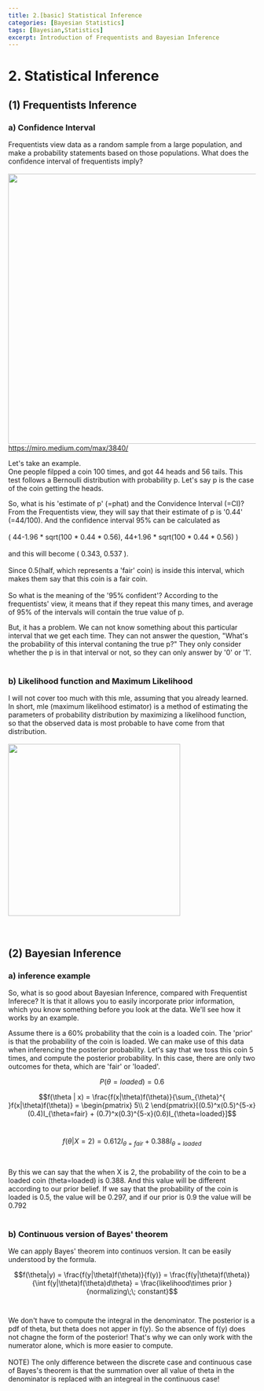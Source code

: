 ```yaml
---
title: 2.[basic] Statistical Inference
categories: [Bayesian Statistics]
tags: [Bayesian,Statistics]
excerpt: Introduction of Frequentists and Bayesian Inference
---
```


# 2. Statistical Inference

## (1) Frequentists Inference
### a) Confidence Interval
Frequentists view data as a random sample from a large population, and make a probability statements based on those populations.
What does the confidence interval of frequentists imply?
<br>
<br>
<img src="https://miro.medium.com/max/3840/1*qSCzTfliGMCcPfIQcGIAJw.jpeg" width="550" /> <br>
https://miro.medium.com/max/3840/


Let's take an example. <br>
One people filpped a coin 100 times, and got 44 heads and 56 tails. This test
follows a Bernoulli distribution with probability p. 
Let's say p is the case of the coin getting the heads.
<br>

So, what is his 'estimate of p' (=phat) and the Convidence Interval (=CI)? <br>
From the Frequentists view, they will say that their estimate of p is '0.44' (=44/100).
And the confidence interval 95% can be calculated as 
<br>
<br>
( 44-1.96 \* sqrt(100 \* 0.44 \* 0.56), 44+1.96 \* sqrt(100 \* 0.44 \* 0.56) ) 
<br>
<br>
and this will become ( 0.343, 0.537 ).
<br>
<br>
Since 0.5(half, which represents a 'fair' coin) is inside this interval, which makes them say
that this coin is a fair coin.
<br>
<br>
So what is the meaning of the '95% confident'?
According to the frequentists' view, it means that if they repeat this many times, and average of
95% of the intervals will contain the true value of p. 
<br>

But, it has a problem. We can not know something about
this particular interval that we get each time. They can not answer the question, "What's the probability of
this interval contaning the true p?" They only consider whether the p is in that interval or not, so they can only answer by '0' or '1'.
<br>
<br>

### b) Likelihood function and Maximum Likelihood
I will not cover too much with this mle, assuming that you already learned. <br>
In short, mle (maximum likelihood estimator) is a method of estimating the parameters of probability distribution 
by maximizing a likelihood function, so that the observed data is most probable to have come from that distribution.
<br>
<br>
<img src="https://t1.daumcdn.net/cfile/tistory/995915455B1CCCAC06" width="350" /> <br>
<br>
<br>

## (2) Bayesian Inference

### a) inference example
So, what is so good about Bayesian Inference, compared with Frequentist Inferece? It is that it allows you to easily incorporate prior information, which you know something before you look at the data. We'll see how it works by an example.
<br>

Assume there is a 60% probability that the coin is a loaded coin. The 'prior' is that the probability of the coin is loaded. We can make use of this data when inferencing the posterior probability. Let's say that we toss this coin 5 times, and compute 
the posterior probability. In this case, there are only two outcomes for theta, which are 'fair' or 'loaded'.
<br>

$$P(\theta = loaded) = 0.6$$


$$f(\theta | x) = \frac{f(x|\theta)f(\theta)}{\sum_{\theta}^{ }f(x|\theta)f(\theta)} = \begin{pmatrix} 5\\ 2 \end{pmatrix}[(0.5)^x(0.5)^{5-x}(0.4)I_{\theta=fair} + (0.7)^x(0.3)^{5-x}(0.6)I_{\theta=loaded}]$$
<br>

$$f(\theta|X=2) = 0.612I_{\theta=fair} + 0.388I_{\theta=loaded}$$
<br>
<br>
By this we can say that the when X is 2, the probability of the coin to be a loaded coin (theta=loaded) is 0.388.
And this value will be different according to our prior belief. If we say that the probability of the coin is loaded is 0.5, the value will be 0.297, and if our prior is 0.9 the value will be 0.792
<br>
<br>
### b) Continuous version of Bayes' theorem
We can apply Bayes' theorem into continuos version. It can be easily understood by the formula.
<br>

$$f(\theta|y) = \frac{f(y|\theta)f(\theta)}{f(y)} = \frac{f(y|\theta)f(\theta)}{\int f(y|\theta)f(\theta)d\theta} = \frac{likelihood\times prior }{normalizing\;\; constant}$$
<br>
<br>
We don't have to compute the integral in the denominator. The posterior is a pdf of theta, but theta does not apper in f(y). So the absence of f(y) does not chagne the form of the posterior! That's why we can only work with the numerator alone, which is more easier to compute.
<br>
<br>
NOTE) The only difference between the discrete case and continuous case of Bayes's theorem is that the summation over all value of theta in the denominator is replaced with an integreal in the continuous case!
